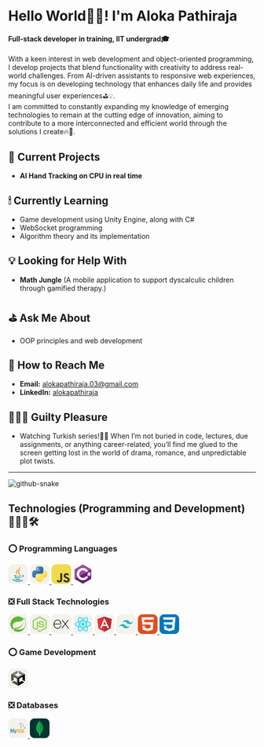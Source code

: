 # Hello World👋🏻! I'm Aloka Pathiraja

#### Full-stack developer in training, IIT undergrad🎓

With a keen interest in web development and object-oriented programming, I develop projects that blend functionality with creativity to address real-world challenges. From AI-driven assistants to responsive web experiences, my focus is on developing technology that enhances daily life and provides meaningful user experiences⛳💡.  
I am committed to constantly expanding my knowledge of emerging technologies to remain at the cutting edge of innovation, aiming to contribute to a more interconnected and efficient world through the solutions I create🔥💯.

## 🔭 Current Projects
- **AI Hand Tracking on CPU in real time**

## 🕯 Currently Learning
- Game development using Unity Engine, along with C#
- WebSocket programming
- Algorithm theory and its implementation

## 💡 Looking for Help With
- **Math Jungle** (A mobile application to support dyscalculic children through gamified therapy.)

## ⛳ Ask Me About
- OOP principles and web development

## 📨 How to Reach Me
- **Email:** alokapathiraja.03@gmail.com  
- **LinkedIn:** [alokapathiraja](https://www.linkedin.com/in/alokapathiraja)

## 🤷🏻‍♀ Guilty Pleasure
- Watching Turkish series!🫶🏻 When I’m not buried in code, lectures, due assignments, or anything career-related, you’ll find me glued to the screen getting lost in the world of drama, romance, and unpredictable plot twists.

---

<picture>
  <source media="(prefers-color-scheme: dark)" srcset="https://raw.githubusercontent.com/tobiasmeyhoefer/tobiasmeyhoefer/output/github-snake-dark.svg" />
  <source media="(prefers-color-scheme: light)" srcset="https://raw.githubusercontent.com/tobiasmeyhoefer/tobiasmeyhoefer/output/github-snake.svg" />
  <img alt="github-snake" src="https://raw.githubusercontent.com/tobiasmeyhoefer/tobiasmeyhoefer/output/github-snake.svg" />
</picture>

## Technologies (Programming and Development) 👩🏼‍💻🛠️

### ⭕ Programming Languages
<p>
  <a href="https://www.java.com" target="_blank"> <img src="https://github.com/tandpfun/skill-icons/blob/main/icons/Java-Light.svg" alt="Java" width="40" height="40"/> </a>
  <a href="https://www.python.org" target="_blank"> <img src="https://github.com/tandpfun/skill-icons/blob/main/icons/Python-Light.svg" alt="Python" width="40" height="40"/> </a>
  <a href="https://developer.mozilla.org/en-US/docs/Web/JavaScript" target="_blank"> <img src="https://github.com/tandpfun/skill-icons/blob/main/icons/JavaScript.svg" alt="JavaScript" width="40" height="40"/> </a>
  <a href="https://learn.microsoft.com/en-us/dotnet/csharp/" target="_blank"> <img src="https://raw.githubusercontent.com/devicons/devicon/master/icons/csharp/csharp-original.svg" alt="C#" width="40" height="40"/> </a>
</p>

### ❎ Full Stack Technologies
<p>
  <a href="https://spring.io" target="_blank"> <img src="https://github.com/tandpfun/skill-icons/blob/main/icons/Spring-Light.svg" alt="Spring" width="40" height="40"/> </a>
  <a href="https://nodejs.org" target="_blank"> <img src="https://github.com/tandpfun/skill-icons/blob/main/icons/NodeJS-Light.svg" alt="Node.js" width="40" height="40"/> </a>
  <a href="https://expressjs.com" target="_blank"> <img src="https://github.com/tandpfun/skill-icons/blob/main/icons/ExpressJS-Light.svg" alt="Express.js" width="40" height="40"/> </a>
  <a href="https://react.dev" target="_blank"> <img src="https://github.com/tandpfun/skill-icons/blob/main/icons/React-Light.svg" alt="React" width="40" height="40"/> </a>
  <a href="https://angular.io" target="_blank"> <img src="https://github.com/tandpfun/skill-icons/blob/main/icons/Angular-Light.svg" alt="Angular" width="40" height="40"/> </a>
  <a href="https://tailwindcss.com" target="_blank"> <img src="https://github.com/tandpfun/skill-icons/blob/main/icons/TailwindCSS-Light.svg" alt="Tailwind CSS" width="40" height="40"/> </a>
  <a href="https://developer.mozilla.org/en-US/docs/Web/HTML" target="_blank"> <img src="https://github.com/tandpfun/skill-icons/blob/main/icons/HTML.svg" alt="HTML5" width="40" height="40"/> </a>
  <a href="https://developer.mozilla.org/en-US/docs/Web/CSS" target="_blank"> <img src="https://github.com/tandpfun/skill-icons/blob/main/icons/CSS.svg" alt="CSS3" width="40" height="40"/> </a>
</p>

### ⭕ Game Development
<p>
  <a href="https://unity.com" target="_blank"> <img src="https://github.com/tandpfun/skill-icons/blob/main/icons/Unity-Light.svg" alt="Unity" width="40" height="40"/> </a>
</p>

### ❎ Databases
<p>
  <a href="https://www.mysql.com" target="_blank"> <img src="https://github.com/tandpfun/skill-icons/blob/main/icons/MySQL-Light.svg" alt="MySQL" width="40" height="40"/> </a>
  <a href="https://www.mongodb.com" target="_blank"> <img src="https://github.com/tandpfun/skill-icons/blob/main/icons/MongoDB.svg" alt="MongoDB" width="40" height="40"/> </a>
</p>

